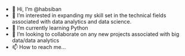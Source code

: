- 👋 Hi, I’m @habsiban
- 👀 I’m interested in expanding my skill set in the technical fields associated with data analytics and data science.
- 🌱 I’m currently learning Python
- 💞️ I’m looking to collaborate on any new projects associated with big data/data analytics
- 📫 How to reach me...

<!---
habsiban/habsiban is a ✨ special ✨ repository because its `README.md` (this file) appears on your GitHub profile.
You can click the Preview link to take a look at your changes.
--->
